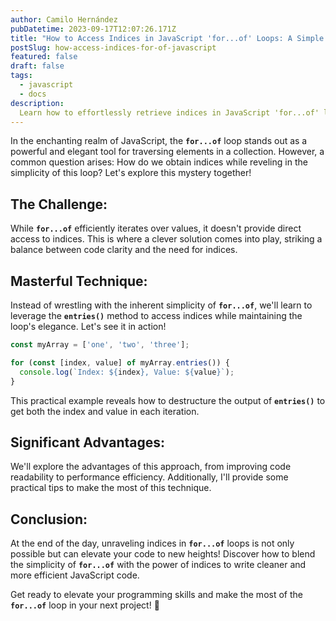 ```yaml
---
author: Camilo Hernández
pubDatetime: 2023-09-17T12:07:26.171Z
title: "How to Access Indices in JavaScript 'for...of' Loops: A Simple Guide"
postSlug: how-access-indices-for-of-javascript
featured: false
draft: false
tags:
  - javascript
  - docs
description:
  Learn how to effortlessly retrieve indices in JavaScript 'for...of' loops, ensuring clarity and efficiency in your code. Unravel the mystery with our simple guide!
---
```


In the enchanting realm of JavaScript, the **`for...of`** loop stands out as a powerful and elegant tool for traversing elements in a collection. However, a common question arises: How do we obtain indices while reveling in the simplicity of this loop? Let's explore this mystery together!

## The Challenge:

While **`for...of`** efficiently iterates over values, it doesn't provide direct access to indices. This is where a clever solution comes into play, striking a balance between code clarity and the need for indices.

## Masterful Technique:

Instead of wrestling with the inherent simplicity of **`for...of`**, we'll learn to leverage the **`entries()`** method to access indices while maintaining the loop's elegance. Let's see it in action!

```jsx
const myArray = ['one', 'two', 'three'];

for (const [index, value] of myArray.entries()) {
  console.log(`Index: ${index}, Value: ${value}`);
}
```

This practical example reveals how to destructure the output of **`entries()`** to get both the index and value in each iteration.

## Significant Advantages:

We'll explore the advantages of this approach, from improving code readability to performance efficiency. Additionally, I'll provide some practical tips to make the most of this technique.

## Conclusion:

At the end of the day, unraveling indices in **`for...of`** loops is not only possible but can elevate your code to new heights! Discover how to blend the simplicity of **`for...of`** with the power of indices to write cleaner and more efficient JavaScript code.

Get ready to elevate your programming skills and make the most of the **`for...of`** loop in your next project! 🚀